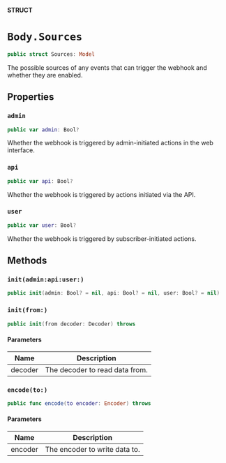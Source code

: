 **STRUCT**

# `Body.Sources`

```swift
public struct Sources: Model
```

The possible sources of any events that can trigger the webhook and whether they are enabled.

## Properties
### `admin`

```swift
public var admin: Bool?
```

Whether the webhook is triggered by admin-initiated actions in the web interface.

### `api`

```swift
public var api: Bool?
```

Whether the webhook is triggered by actions initiated via the API.

### `user`

```swift
public var user: Bool?
```

Whether the webhook is triggered by subscriber-initiated actions.

## Methods
### `init(admin:api:user:)`

```swift
public init(admin: Bool? = nil, api: Bool? = nil, user: Bool? = nil)
```

### `init(from:)`

```swift
public init(from decoder: Decoder) throws
```

#### Parameters

| Name | Description |
| ---- | ----------- |
| decoder | The decoder to read data from. |

### `encode(to:)`

```swift
public func encode(to encoder: Encoder) throws
```

#### Parameters

| Name | Description |
| ---- | ----------- |
| encoder | The encoder to write data to. |
